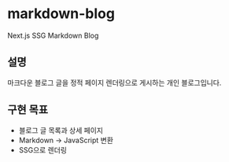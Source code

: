 # markdown-blog

Next.js SSG Markdown Blog

## 설명
마크다운 블로그 글을 정적 페이지 렌더링으로 게시하는 개인 블로그입니다.


## 구현 목표
- 블로그 글 목록과 상세 페이지
- Markdown -> JavaScript 변환
- SSG으로 렌더링